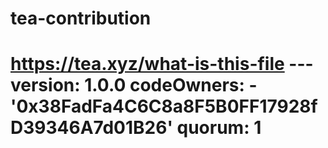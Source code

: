 # tea-contribution
# https://tea.xyz/what-is-this-file --- version: 1.0.0 codeOwners:   - '0x38FadFa4C6C8a8F5B0FF17928fD39346A7d01B26' quorum: 1
